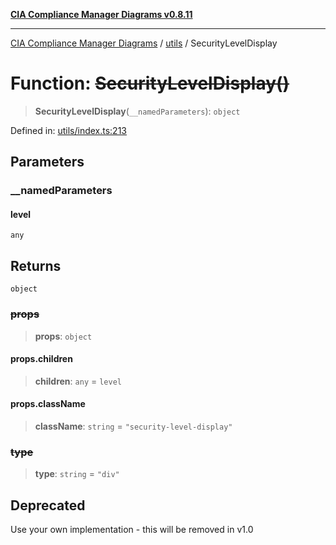 [**CIA Compliance Manager Diagrams v0.8.11**](../../README.md)

***

[CIA Compliance Manager Diagrams](../../modules.md) / [utils](../README.md) / SecurityLevelDisplay

# Function: ~~SecurityLevelDisplay()~~

> **SecurityLevelDisplay**(`__namedParameters`): `object`

Defined in: [utils/index.ts:213](https://github.com/Hack23/cia-compliance-manager/blob/d6eede30e4f01622fe18187e98b207e9a06a781f/src/utils/index.ts#L213)

## Parameters

### \_\_namedParameters

#### level

`any`

## Returns

`object`

### ~~props~~

> **props**: `object`

#### props.children

> **children**: `any` = `level`

#### props.className

> **className**: `string` = `"security-level-display"`

### ~~type~~

> **type**: `string` = `"div"`

## Deprecated

Use your own implementation - this will be removed in v1.0
